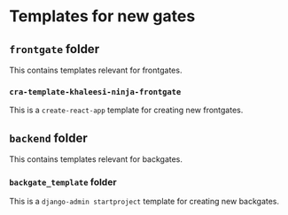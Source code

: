 # Templates for new gates

## `frontgate` folder

This contains templates relevant for frontgates.

### `cra-template-khaleesi-ninja-frontgate`

This is a `create-react-app` template for creating new frontgates.

## `backend` folder

This contains templates relevant for backgates.

### `backgate_template` folder

This is a `django-admin startproject` template for creating new backgates.
